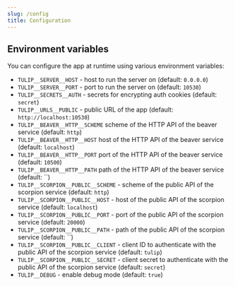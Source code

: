 ```yaml
---
slug: /config
title: Configuration
---
```


## Environment variables

You can configure the app at runtime using various environment variables:

- `TULIP__SERVER__HOST` -
  host to run the server on
  (default: `0.0.0.0`)
- `TULIP__SERVER__PORT` -
  port to run the server on
  (default: `10530`)
- `TULIP__SECRETS__AUTH` -
  secrets for encrypting auth cookies
  (default: `secret`)
- `TULIP__URLS__PUBLIC` -
  public URL of the app
  (default: `http://localhost:10530`)
- `TULIP__BEAVER__HTTP__SCHEME`
  scheme of the HTTP API of the beaver service
  (default: `http`)
- `TULIP__BEAVER__HTTP__HOST`
  host of the HTTP API of the beaver service
  (default: `localhost`)
- `TULIP__BEAVER__HTTP__PORT`
  port of the HTTP API of the beaver service
  (default: `10500`)
- `TULIP__BEAVER__HTTP__PATH`
  path of the HTTP API of the beaver service
  (default: ``)
- `TULIP__SCORPION__PUBLIC__SCHEME` -
  scheme of the public API of the scorpion service
  (default: `http`)
- `TULIP__SCORPION__PUBLIC__HOST` -
  host of the public API of the scorpion service
  (default: `localhost`)
- `TULIP__SCORPION__PUBLIC__PORT` -
  port of the public API of the scorpion service
  (default: `20000`)
- `TULIP__SCORPION__PUBLIC__PATH` -
  path of the public API of the scorpion service
  (default: ``)
- `TULIP__SCORPION__PUBLIC__CLIENT` -
  client ID to authenticate with the public API of the scorpion service
  (default: `tulip`)
- `TULIP__SCORPION__PUBLIC__SECRET` -
  client secret to authenticate with the public API of the scorpion service
  (default: `secret`)
- `TULIP__DEBUG` -
  enable debug mode
  (default: `true`)
